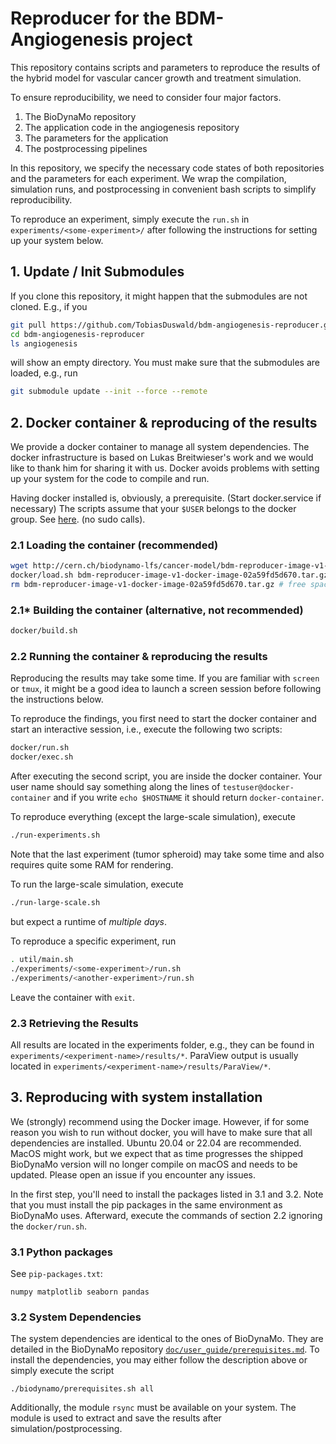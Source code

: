 # Reproducer for the BDM-Angiogenesis project

This repository contains scripts and parameters to reproduce the results of the
hybrid model for vascular cancer growth and treatment simulation. 

To ensure reproducibility, we need to consider four major factors. 
1. The BioDynaMo repository
2. The application code in the angiogenesis repository
3. The parameters for the application
4. The postprocessing pipelines

In this repository, we specify the necessary code states of both repositories
and the parameters for each experiment. We wrap the compilation, simulation
runs, and postprocessing in convenient bash scripts to simplify reproducibility.

To reproduce an experiment, simply execute the `run.sh` in 
`experiments/<some-experiment>/` after following the instructions for setting
up your system below.

## 1. Update / Init Submodules

If you clone this repository, it might happen that the submodules are not
cloned. E.g., if you
```bash
git pull https://github.com/TobiasDuswald/bdm-angiogenesis-reproducer.git
cd bdm-angiogenesis-reproducer
ls angiogenesis
```
will show an empty directory. You must make sure that the submodules are loaded,
e.g., run
```bash
git submodule update --init --force --remote
```

## 2. Docker container & reproducing of the results

We provide a docker container to manage all system dependencies. The docker
infrastructure is based on Lukas Breitwieser's work and we would like to thank
him for sharing it with us. Docker avoids
problems with setting up your system for the code to compile and run.

Having docker installed is, obviously, a prerequisite.
(Start docker.service if necessary)
The scripts assume that your `$USER` belongs to the docker
group. See [here](https://docs.docker.com/engine/install/linux-postinstall/).
(no sudo calls).

### 2.1 Loading the container (recommended)

```bash
wget http://cern.ch/biodynamo-lfs/cancer-model/bdm-reproducer-image-v1-docker-image-02a59fd5d670.tar.gz
docker/load.sh bdm-reproducer-image-v1-docker-image-02a59fd5d670.tar.gz
rm bdm-reproducer-image-v1-docker-image-02a59fd5d670.tar.gz # free space
```

### 2.1* Building the container (alternative, not recommended)

```bash
docker/build.sh
```

### 2.2 Running the container & reproducing the results

Reproducing the results may take some time. If you are familiar with `screen` or
`tmux`, it might be a good idea to launch a screen session before following
the instructions below.

To reproduce the findings, you first need to start the docker container and
start an interactive session, i.e., execute the following two scripts:
```bash
docker/run.sh
docker/exec.sh 
```
After executing the second script, you are inside the docker container. Your
user name should say something along the lines of `testuser@docker-container`
and if you write `echo $HOSTNAME` it should return `docker-container`.

To reproduce everything (except the large-scale simulation), execute
```bash
./run-experiments.sh
```
Note that the last experiment (tumor spheroid) may take some time and also 
requires quite some RAM for rendering. 

To run the large-scale simulation, execute 
```bash
./run-large-scale.sh
```
but expect a runtime of *multiple days*.

To reproduce a specific experiment, run
```bash 
. util/main.sh
./experiments/<some-experiment>/run.sh
./experiments/<another-experiment>/run.sh
```

Leave the container with `exit`.

### 2.3 Retrieving the Results

All results are located in the experiments folder, e.g., they can be found in
`experiments/<experiment-name>/results/*`. ParaView output is usually located
in `experiments/<experiment-name>/results/ParaView/*`.

## 3. Reproducing with system installation

We (strongly) recommend using the Docker image. However, if for some reason you
wish to run
without docker, you will have to make sure that all dependencies are installed.
Ubuntu 20.04 or 22.04 are recommended. MacOS might work, but we expect that as
time progresses the shipped BioDynaMo version will no longer compile on macOS
and needs to be updated. Please open an issue if you encounter any issues.

In the first step, you'll need to install the packages listed in 3.1 and 3.2.
Note that you must install the pip packages in the same environment as BioDynaMo
uses. Afterward, execute the commands of section 2.2 ignoring the
`docker/run.sh`.

### 3.1 Python packages

See `pip-packages.txt`:
```
numpy matplotlib seaborn pandas
```

### 3.2 System Dependencies

The system dependencies are identical to the ones of BioDynaMo.
They are detailed in the BioDynaMo repository
[`doc/user_guide/prerequisites.md`](https://github.com/BioDynaMo/biodynamo/blob/e327e53c4bec8f9a83d53562dbe6155bd43e032f/doc/user_guide/prerequisites.md).
To install the dependencies, you may either follow the description above 
or simply execute the script
```
./biodynamo/prerequisites.sh all
```
Additionally, the module `rsync` must be available on your system. The module
is used to extract and save the results after simulation/postprocessing.
